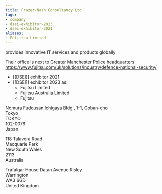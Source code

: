 ```yaml
---
title: Frazer-Nash Consultancy Ltd
tags:
- company
- dsei-exhibitor-2023
- dsei-exhibitor-2021
aliases:
- Futjitsu Limited
---
```

provides innovative IT services and products globally

Their office is next to Greater Manchester Police headquarters https://www.fujitsu.com/uk/solutions/industry/defence-national-security/

- [[DSEI]] exhibitor 2021
- [[DSEI]] exhibitor 2023 as:
	- Fujitsu Limited
	- Fujitsu Australia Limited
	- Fujitsu

Nomura Fudousan Ichigaya Bldg., 1-1, Goban-cho  
Tokyo  
TOKYO  
102-0076  
Japan

118 Talavera Road  
Macquarie Park  
New South Wales  
2113  
Australia

Trafalgar House
Datan Avenue
Risley  
Warrington  
WA3 6GD  
United Kingdom